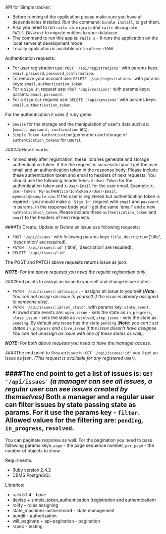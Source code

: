 

API for Simple tracker:
* Before running of the application please make sure you have all dependencies installed. 
Run the command: `bundle install`, to get them.
* Also you need to run `rails db:migrate`  and `rails db:migrate RAILS_ENV=test` to migrate entities to your database.
* The command to run this app is: `rails s` - It runs the application on the local server at development mode
* Locally application is available on `localhost:3000`

Authentication requests:

* For user registration use:  `POST '/api/registrations'` with params keys: `email`, `password`, `password_confirmation`. 
* To remove your account use: `DELETE '/api/registrations'` with params keys: `email`, `authentication_token`
* For a `Sign In` request use: `POST '/api/sessions'` with params keys: params: `email`, `password`.
* For a `Sign Out` request use: `DELETE '/api/sessions'` with params keys: `email`, `authentication_token`.

For the authentication it uses 2 ruby gems:
* `Devise` for the storage and the manipulation of user's data such as: (`email, password, confirmation` etc).
* `Simple Token Authentication`(generation and storage of `authentication_tokens` for users).

######How it works:
* Immediately after registration, these libraries  generate and storage authentication token. 
If the the request is successful  you'll get the user email and an authentication token in the response body. 
Please include these  authentication token and email to headers of next requests.
You should use the following  header keys:
`X-User-Token` for the authentication token and `X-User-Email` for the user email. 
Example: `X-User-Token: My-auTHeNticaTIontoKen` `X-User-Email: myemail@example.com`.
If the user is registered but authentication token is expired -
you should make a `'Sign In'` request with `email` and `password` in params.
In the response body you'll get the same 'email' and a  new `authentication_token`.
Please include these  `authentication_token` and `email` to the headers of next requests.   

####To Create, Update or Delete an issue use following requests:
* `POST '/api/issues'` with following params keys `title`, `description`('title', 'description' are required).
* `PATCH '/api/issues/:id'` ('title', 'description' are required).
* `DELETE '/api/issues/:id'`

The POST and PATCH above requests returns issue as json.

***NOTE:*** _For the above requests you need the regular registration only._

####End points to assign an issue to yourself and change issue states:
* `PATCH '/api/issues/:id/assign'`. - assigns an issue to yourself
(***Note:*** _You can  not assign an issue to yourself if the issue is already assigned to someone else)_.
* `PATCH '/api/issues/:id/set_state'`. with params key: `state_event`.
Allowed state events are: `open_issue` - sets the state  as `in_progress`, `close_issue` - sets the state  as `resolved`, `stop_issue` - sets the state  as `pending`.
 By default any issue has the state `pending` 
(***Note:*** _you can't set states `in_progress` and `close_issue` if the issue doesn't have assignee. 
You can not unassign  an issue with one of these states as well)_.


***NOTE:*** _For both above requests you need to have the manager access._

####The end point to `Show` an issue is:
 `GET '/api/issues/:id'`
you'll get an issue as json. 
_(This request is available for any registered user)._ 

####The end point to get a list of issues is: 
`GET '/api/issues'`
_(a manager can see all issues, a regular user can see issues created by themselves)_
Both a manager and a regular user can filter issues by state passing state as params.
For it use the params key - `filter`. Allowed values for the filtering are: `pending`, `in_progress`, `resolved`. 
--- 
You can paginate response as well. For the pagination you need to pass following params keys:
`page` - the page sequence number, `per_page` -  the number of objects to show.

Requirments:
* Ruby version 2.4.2
* DBMS PostgreSQL

Libraries:
* rails 5.1.4 - base
* devise + simple_token_authentication (registration and authentication)
* rolify - roles assigning
* state_machines-activerecord - state management
* pundit - authorisation
* will_paginate + api-pagination - pagination
* rspec - testing
